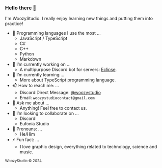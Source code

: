 ### Hello there 👋

I'm WoozyStudio. I really enjoy learning new things and putting them into practice!

- 🧰 Programming languages I use the most ...
  - JavaScript / TypeScript
  - C#
  - C++
  - Python
  - Markdown
- 🔭 I’m currently working on ...
  - A multipurpose Discord bot for servers: [Eclipse](https://github.com/woozystudio/Eclipse).
- 🌱 I’m currently learning ... 
  - More about TypeScript programming language.
- 📫 How to reach me: ...
  - Discord Direct Message: [@woozystudio](https://discord.com/users/869583777884667964)
  - Email: `woozystudiocontact@gmail.com`
- 💬 Ask me about ...
  - Anything! Feel free to contact us.
- 👥 I’m looking to collaborate on ...
  - Discord
  - Eufonia Studio
- 🦞 Pronouns: ...
  - He/Him
- ⚡ Fun fact: ...
  - I love graphic design, everything related to technology, science and music.

<sub>WoozyStudio © 2024</sub>
